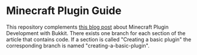 # Minecraft Plugin Guide

This repository complements [this blog post](https://ksick.medium.com/a-guide-to-minecraft-plugin-development-with-bukkit-part-1-36490aaeb510) about Minecraft Plugin Development with Bukkit. There exists one branch for each section of the article that contains code. If a section is called "Creating a basic plugin" the corresponding branch is named "creating-a-basic-plugin".
